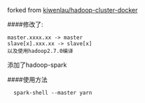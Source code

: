 forked from [kiwenlau/hadoop-cluster-docker](https://github.com/kiwenlau/hadoop-cluster-docker)

####修改了:
```
master.xxxx.xx -> master
slave[x].xxx.xx -> slave[x]
以及使用hadoop2.7.0编译
```

添加了hadoop-spark

####使用方法
```
  spark-shell --master yarn
```
